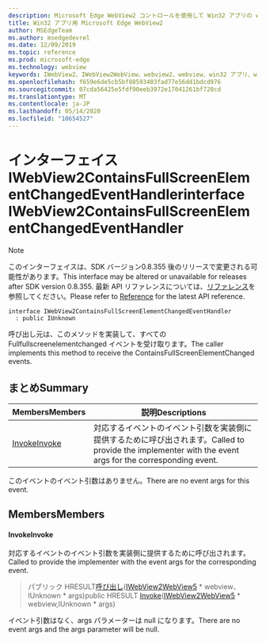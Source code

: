```yaml
---
description: Microsoft Edge WebView2 コントロールを使用して Win32 アプリの web コンテンツをホストする
title: Win32 アプリ用 Microsoft Edge WebView2
author: MSEdgeTeam
ms.author: msedgedevrel
ms.date: 12/09/2019
ms.topic: reference
ms.prod: microsoft-edge
ms.technology: webview
keywords: IWebView2、IWebView2WebView、webview2、webview、win32 アプリ、win32、edge
ms.openlocfilehash: f659e6de5cb5bf88593403fad77e56dd1bdcd976
ms.sourcegitcommit: 07cda56425e5fdf90eeb3972e17041261bf720cd
ms.translationtype: MT
ms.contentlocale: ja-JP
ms.lasthandoff: 05/14/2020
ms.locfileid: "10654527"
---
```

# <span data-ttu-id="70f29-104">インターフェイス IWebView2ContainsFullScreenElementChangedEventHandler</span><span class="sxs-lookup"><span data-stu-id="70f29-104">interface IWebView2ContainsFullScreenElementChangedEventHandler</span></span> 

> [!NOTE]
> <span data-ttu-id="70f29-105">このインターフェイスは、SDK バージョン0.8.355 後のリリースで変更される可能性があります。</span><span class="sxs-lookup"><span data-stu-id="70f29-105">This interface may be altered or unavailable for releases after SDK version 0.8.355.</span></span> <span data-ttu-id="70f29-106">最新 API リファレンスについては、[リファレンス](../../../webview2-api-reference.md)を参照してください。</span><span class="sxs-lookup"><span data-stu-id="70f29-106">Please refer to [Reference](../../../webview2-api-reference.md) for the latest API reference.</span></span>

```
interface IWebView2ContainsFullScreenElementChangedEventHandler
  : public IUnknown
```

<span data-ttu-id="70f29-107">呼び出し元は、このメソッドを実装して、すべての Fullfullscreenelementchanged イベントを受け取ります。</span><span class="sxs-lookup"><span data-stu-id="70f29-107">The caller implements this method to receive the ContainsFullScreenElementChanged events.</span></span>

## <span data-ttu-id="70f29-108">まとめ</span><span class="sxs-lookup"><span data-stu-id="70f29-108">Summary</span></span>

 <span data-ttu-id="70f29-109">Members</span><span class="sxs-lookup"><span data-stu-id="70f29-109">Members</span></span>                        | <span data-ttu-id="70f29-110">説明</span><span class="sxs-lookup"><span data-stu-id="70f29-110">Descriptions</span></span>
--------------------------------|---------------------------------------------
[<span data-ttu-id="70f29-111">Invoke</span><span class="sxs-lookup"><span data-stu-id="70f29-111">Invoke</span></span>](#invoke) | <span data-ttu-id="70f29-112">対応するイベントのイベント引数を実装側に提供するために呼び出されます。</span><span class="sxs-lookup"><span data-stu-id="70f29-112">Called to provide the implementer with the event args for the corresponding event.</span></span>

<span data-ttu-id="70f29-113">このイベントのイベント引数はありません。</span><span class="sxs-lookup"><span data-stu-id="70f29-113">There are no event args for this event.</span></span>

## <span data-ttu-id="70f29-114">Members</span><span class="sxs-lookup"><span data-stu-id="70f29-114">Members</span></span>

#### <span data-ttu-id="70f29-115">Invoke</span><span class="sxs-lookup"><span data-stu-id="70f29-115">Invoke</span></span> 

<span data-ttu-id="70f29-116">対応するイベントのイベント引数を実装側に提供するために呼び出されます。</span><span class="sxs-lookup"><span data-stu-id="70f29-116">Called to provide the implementer with the event args for the corresponding event.</span></span>

> <span data-ttu-id="70f29-117">パブリック HRESULT[呼び出し](#invoke)([IWebView2WebView5](IWebView2WebView5.md) \* webview、IUnknown \* args)</span><span class="sxs-lookup"><span data-stu-id="70f29-117">public HRESULT [Invoke](#invoke)([IWebView2WebView5](IWebView2WebView5.md) \* webview,IUnknown \* args)</span></span>

<span data-ttu-id="70f29-118">イベント引数はなく、args パラメーターは null になります。</span><span class="sxs-lookup"><span data-stu-id="70f29-118">There are no event args and the args parameter will be null.</span></span>

